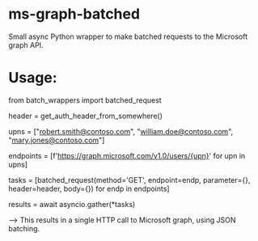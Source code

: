 # ms-graph-batched
Small async Python wrapper to make batched requests to the Microsoft graph API.

# Usage:

from batch_wrappers import batched_request

header = get_auth_header_from_somewhere()

upns = ["robert.smith@contoso.com",
        "william.doe@contoso.com",
        "mary.jones@contoso.com"]
        
endpoints = [f'https://graph.microsoft.com/v1.0/users/{upn}' for upn in upns]

tasks = [batched_request(method='GET', endpoint=endp, parameter={}, header=header, body={}) for endp in endpoints]

results = await asyncio.gather(*tasks)

--> This results in a single HTTP call to Microsoft graph, using JSON batching.

